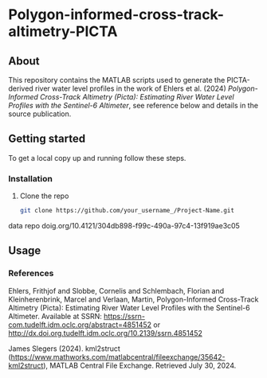 # Polygon-informed-cross-track-altimetry-PICTA

## About
This repository contains the MATLAB scripts used to generate the PICTA-derived river water level profiles in the work of Ehlers et al. (2024) *Polygon-Informed Cross-Track Altimetry (Picta): Estimating River Water Level Profiles with the Sentinel-6 Altimeter*, see reference below and details in the source publication.

## Getting started
To get a local copy up and running follow these steps.

### Installation
1. Clone the repo
   ```sh
   git clone https://github.com/your_username_/Project-Name.git
   ```
data repo
doig.org/10.4121/304db898-f99c-490a-97c4-13f919ae3c05

## Usage




### References
Ehlers, Frithjof and Slobbe, Cornelis and Schlembach, Florian and Kleinherenbrink, Marcel and Verlaan, Martin, Polygon-Informed Cross-Track Altimetry (Picta): Estimating River Water Level Profiles with the Sentinel-6 Altimeter. Available at SSRN: https://ssrn-com.tudelft.idm.oclc.org/abstract=4851452 or http://dx.doi.org.tudelft.idm.oclc.org/10.2139/ssrn.4851452 

James Slegers (2024). kml2struct (https://www.mathworks.com/matlabcentral/fileexchange/35642-kml2struct), MATLAB Central File Exchange. Retrieved July 30, 2024. 

